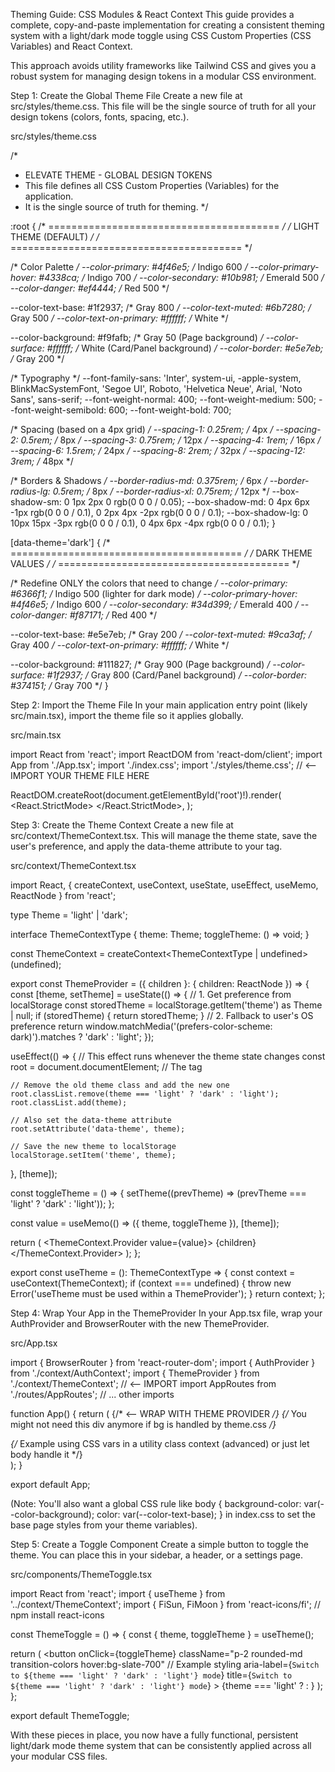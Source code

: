 Theming Guide: CSS Modules & React Context
This guide provides a complete, copy-and-paste implementation for creating a consistent theming system with a light/dark mode toggle using CSS Custom Properties (CSS Variables) and React Context.

This approach avoids utility frameworks like Tailwind CSS and gives you a robust system for managing design tokens in a modular CSS environment.

Step 1: Create the Global Theme File
Create a new file at src/styles/theme.css. This file will be the single source of truth for all your design tokens (colors, fonts, spacing, etc.).

src/styles/theme.css

/*
 * ELEVATE THEME - GLOBAL DESIGN TOKENS
 * This file defines all CSS Custom Properties (Variables) for the application.
 * It is the single source of truth for theming.
*/

:root {
  /* ======================================== */
  /* LIGHT THEME (DEFAULT)           */
  /* ======================================== */

  /* Color Palette */
  --color-primary: #4f46e5; /* Indigo 600 */
  --color-primary-hover: #4338ca; /* Indigo 700 */
  --color-secondary: #10b981; /* Emerald 500 */
  --color-danger: #ef4444; /* Red 500 */
  
  --color-text-base: #1f2937; /* Gray 800 */
  --color-text-muted: #6b7280; /* Gray 500 */
  --color-text-on-primary: #ffffff; /* White */

  --color-background: #f9fafb; /* Gray 50 (Page background) */
  --color-surface: #ffffff;    /* White (Card/Panel background) */
  --color-border: #e5e7eb;    /* Gray 200 */

  /* Typography */
  --font-family-sans: 'Inter', system-ui, -apple-system, BlinkMacSystemFont, 'Segoe UI', Roboto, 'Helvetica Neue', Arial, 'Noto Sans', sans-serif;
  --font-weight-normal: 400;
  --font-weight-medium: 500;
  --font-weight-semibold: 600;
  --font-weight-bold: 700;

  /* Spacing (based on a 4px grid) */
  --spacing-1: 0.25rem;  /* 4px */
  --spacing-2: 0.5rem;   /* 8px */
  --spacing-3: 0.75rem;  /* 12px */
  --spacing-4: 1rem;     /* 16px */
  --spacing-6: 1.5rem;   /* 24px */
  --spacing-8: 2rem;     /* 32px */
  --spacing-12: 3rem;    /* 48px */

  /* Borders & Shadows */
  --border-radius-md: 0.375rem; /* 6px */
  --border-radius-lg: 0.5rem;   /* 8px */
  --border-radius-xl: 0.75rem;  /* 12px */
  --box-shadow-sm: 0 1px 2px 0 rgb(0 0 0 / 0.05);
  --box-shadow-md: 0 4px 6px -1px rgb(0 0 0 / 0.1), 0 2px 4px -2px rgb(0 0 0 / 0.1);
  --box-shadow-lg: 0 10px 15px -3px rgb(0 0 0 / 0.1), 0 4px 6px -4px rgb(0 0 0 / 0.1);
}

[data-theme='dark'] {
  /* ======================================== */
  /* DARK THEME VALUES            */
  /* ======================================== */

  /* Redefine ONLY the colors that need to change */
  --color-primary: #6366f1; /* Indigo 500 (lighter for dark mode) */
  --color-primary-hover: #4f46e5; /* Indigo 600 */
  --color-secondary: #34d399; /* Emerald 400 */
  --color-danger: #f87171; /* Red 400 */
  
  --color-text-base: #e5e7eb; /* Gray 200 */
  --color-text-muted: #9ca3af; /* Gray 400 */
  --color-text-on-primary: #ffffff; /* White */

  --color-background: #111827; /* Gray 900 (Page background) */
  --color-surface: #1f2937;    /* Gray 800 (Card/Panel background) */
  --color-border: #374151;    /* Gray 700 */
}

Step 2: Import the Theme File
In your main application entry point (likely src/main.tsx), import the theme file so it applies globally.

src/main.tsx

import React from 'react';
import ReactDOM from 'react-dom/client';
import App from './App.tsx';
import './index.css';
import './styles/theme.css'; // <-- IMPORT YOUR THEME FILE HERE

ReactDOM.createRoot(document.getElementById('root')!).render(
  <React.StrictMode>
    <App />
  </React.StrictMode>,
);

Step 3: Create the Theme Context
Create a new file at src/context/ThemeContext.tsx. This will manage the theme state, save the user's preference, and apply the data-theme attribute to your <html> tag.

src/context/ThemeContext.tsx

import React, { createContext, useContext, useState, useEffect, useMemo, ReactNode } from 'react';

type Theme = 'light' | 'dark';

interface ThemeContextType {
  theme: Theme;
  toggleTheme: () => void;
}

const ThemeContext = createContext<ThemeContextType | undefined>(undefined);

export const ThemeProvider = ({ children }: { children: ReactNode }) => {
  const [theme, setTheme] = useState<Theme>(() => {
    // 1. Get preference from localStorage
    const storedTheme = localStorage.getItem('theme') as Theme | null;
    if (storedTheme) {
      return storedTheme;
    }
    // 2. Fallback to user's OS preference
    return window.matchMedia('(prefers-color-scheme: dark)').matches ? 'dark' : 'light';
  });

  useEffect(() => {
    // This effect runs whenever the theme state changes
    const root = document.documentElement; // The <html> tag

    // Remove the old theme class and add the new one
    root.classList.remove(theme === 'light' ? 'dark' : 'light');
    root.classList.add(theme);

    // Also set the data-theme attribute
    root.setAttribute('data-theme', theme);

    // Save the new theme to localStorage
    localStorage.setItem('theme', theme);
  }, [theme]);

  const toggleTheme = () => {
    setTheme((prevTheme) => (prevTheme === 'light' ? 'dark' : 'light'));
  };

  const value = useMemo(() => ({ theme, toggleTheme }), [theme]);

  return (
    <ThemeContext.Provider value={value}>
      {children}
    </ThemeContext.Provider>
  );
};

export const useTheme = (): ThemeContextType => {
  const context = useContext(ThemeContext);
  if (context === undefined) {
    throw new Error('useTheme must be used within a ThemeProvider');
  }
  return context;
};

Step 4: Wrap Your App in the ThemeProvider
In your App.tsx file, wrap your AuthProvider and BrowserRouter with the new ThemeProvider.

src/App.tsx

import { BrowserRouter } from 'react-router-dom';
import { AuthProvider } from './context/AuthContext';
import { ThemeProvider } from './context/ThemeContext'; // <-- IMPORT
import AppRoutes from './routes/AppRoutes';
// ... other imports

function App() {
  return (
    <ThemeProvider> {/* <-- WRAP WITH THEME PROVIDER */}
      <BrowserRouter>
        <AuthProvider>
          {/* You might not need this div anymore if bg is handled by theme.css */}
          <div className="min-h-screen bg-background text-text-base"> {/* Example using CSS vars in a utility class context (advanced) or just let body handle it */}
            <AppRoutes />
          </div>
        </AuthProvider>
      </BrowserRouter>
    </ThemeProvider>
  );
}

export default App;

(Note: You'll also want a global CSS rule like body { background-color: var(--color-background); color: var(--color-text-base); } in index.css to set the base page styles from your theme variables).

Step 5: Create a Toggle Component
Create a simple button to toggle the theme. You can place this in your sidebar, a header, or a settings page.

src/components/ThemeToggle.tsx

import React from 'react';
import { useTheme } from '../context/ThemeContext';
import { FiSun, FiMoon } from 'react-icons/fi'; // npm install react-icons

const ThemeToggle = () => {
  const { theme, toggleTheme } = useTheme();

  return (
    <button
      onClick={toggleTheme}
      className="p-2 rounded-md transition-colors hover:bg-slate-700" // Example styling
      aria-label={`Switch to ${theme === 'light' ? 'dark' : 'light'} mode`}
      title={`Switch to ${theme === 'light' ? 'dark' : 'light'} mode`}
    >
      {theme === 'light' ? 
        <FiMoon className="h-5 w-5 text-slate-300" /> : 
        <FiSun className="h-5 w-5 text-yellow-400" />
      }
    </button>
  );
};

export default ThemeToggle;

With these pieces in place, you now have a fully functional, persistent light/dark mode theme system that can be consistently applied across all your modular CSS files.